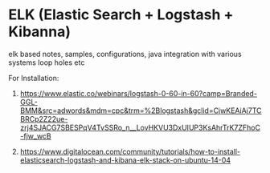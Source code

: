 # ELK (Elastic Search + Logstash + Kibanna)
 elk based notes, samples, configurations, java integration with various systems loop holes etc

For Installation:

1) https://www.elastic.co/webinars/logstash-0-60-in-60?camp=Branded-GGL-BMM&src=adwords&mdm=cpc&trm=%2Blogstash&gclid=CjwKEAiAj7TCBRCp2Z22ue-zrj4SJACG7SBESPqV4TvSSRo_n__LovHKVU3DxUIUP3KsAhrTrK7ZFhoC-fjw_wcB

2) https://www.digitalocean.com/community/tutorials/how-to-install-elasticsearch-logstash-and-kibana-elk-stack-on-ubuntu-14-04
